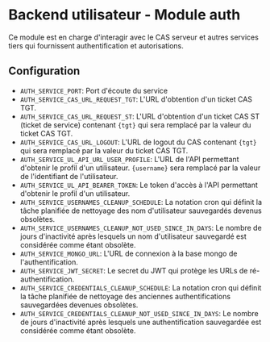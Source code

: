 # Backend utilisateur - Module auth
Ce module est en charge d'interagir avec le CAS serveur et autres services tiers qui fournissent authentification et autorisations.
## Configuration
- `AUTH_SERVICE_PORT`: Port d'écoute du service
- `AUTH_SERVICE_CAS_URL_REQUEST_TGT`: L'URL d'obtention d'un ticket CAS TGT.
- `AUTH_SERVICE_CAS_URL_REQUEST_ST`: L'URL d'obtention d'un ticket CAS ST (ticket de service) contenant `{tgt}` qui sera remplacé par la valeur du ticket CAS TGT.
- `AUTH_SERVICE_CAS_URL_LOGOUT`: L'URL de logout du CAS contenant `{tgt}` qui sera remplacé par la valeur du ticket CAS TGT.
- `AUTH_SERVICE_UL_API_URL_USER_PROFILE`: L'URL de l'API permettant d'obtenir le profil d'un utilisateur. `{username}` sera remplacé par la valeur de l'identifiant de l'utilisateur.
- `AUTH_SERVICE_UL_API_BEARER_TOKEN`: Le token d'accès à l'API permettant d'obtenir le profil d'un utilisateur.
- `AUTH_SERVICE_USERNAMES_CLEANUP_SCHEDULE`: La notation cron qui définit la tâche planifiée de nettoyage des nom d'utilisateur sauvegardés devenus obsolètes.
- `AUTH_SERVICE_USERNAMES_CLEANUP_NOT_USED_SINCE_IN_DAYS`: Le nombre de jours d'inactivité après lesquels un nom d'utilisateur sauvegardé est considérée comme étant obsolète.
- `AUTH_SERVICE_MONGO_URL`: L'URL de connexion à la base mongo de l'authentification.
- `AUTH_SERVICE_JWT_SECRET`: Le secret du JWT qui protège les URLs de ré-authentification.
- `AUTH_SERVICE_CREDENTIALS_CLEANUP_SCHEDULE`: La notation cron qui définit la tâche planifiée de nettoyage des anciennes authentifications sauvegardées devenues obsolètes.
- `AUTH_SERVICE_CREDENTIALS_CLEANUP_NOT_USED_SINCE_IN_DAYS`: Le nombre de jours d'inactivité après lesquels une authentification sauvegardée est considérée comme étant obsolète.
